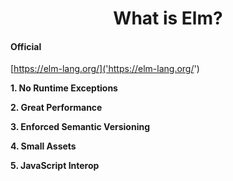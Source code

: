 <h1 align="center">What is Elm?</h1>

#### Official 
[https://elm-lang.org/]('https://elm-lang.org/')


**1. No Runtime Exceptions**

**2. Great Performance**

**3. Enforced Semantic Versioning**

**4. Small Assets**

**5. JavaScript Interop**